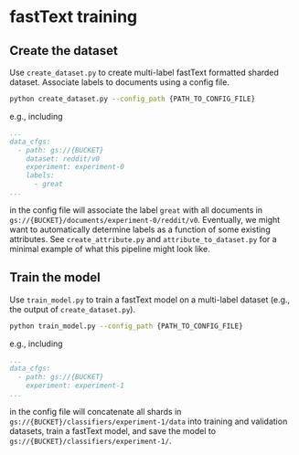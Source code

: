 # fastText training

## Create the dataset
Use `create_dataset.py` to create multi-label fastText formatted sharded dataset. Associate labels to documents using
a config file.

```bash
python create_dataset.py --config_path {PATH_TO_CONFIG_FILE}
```
e.g., including
```yaml
...
data_cfgs:
  - path: gs://{BUCKET}
    dataset: reddit/v0
    experiment: experiment-0
    labels:
      - great
...
```
in the config file will associate the label `great` with all documents in `gs://{BUCKET}/documents/experiment-0/reddit/v0`.
Eventually, we might want to automatically determine labels as a function of some existing attributes. 
See `create_attribute.py` and `attribute_to_dataset.py` for a minimal example of what this pipeline might look like.

## Train the model
Use `train_model.py` to train a fastText model on a multi-label dataset (e.g., the output of `create_dataset.py`).

```bash
python train_model.py --config_path {PATH_TO_CONFIG_FILE}
```
e.g., including
```yaml
...
data_cfgs:
  - path: gs://{BUCKET}
    experiment: experiment-1
...
```
in the config file will concatenate all shards in `gs://{BUCKET}/classifiers/experiment-1/data` into training and validation
datasets, train a fastText model, and save the model to `gs://{BUCKET}/classifiers/experiment-1/`.